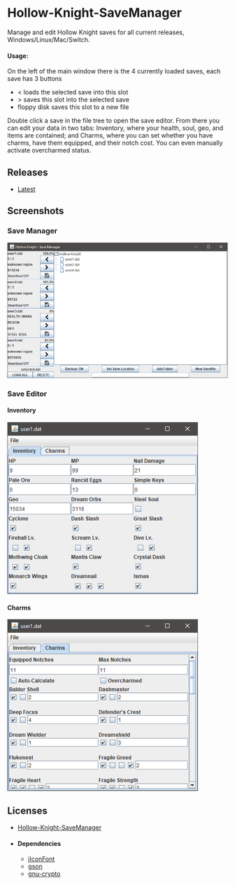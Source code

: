 # Hollow-Knight-SaveManager
Manage and edit Hollow Knight saves for all current releases, Windows/Linux/Mac/Switch.

#### Usage:
 On the left of the main window there is the 4 currently loaded saves, each save has 3 buttons
   * < loads the selected save into this slot
   * \> saves this slot into the selected save
   * floppy disk saves this slot to a new file
   
Double click a save in the file tree to open the save editor. From there you can edit your data in two tabs: Inventory, where your health, soul, geo, and items are contained; and Charms, where you can set whether you have charms, have them equipped, and their notch cost. You can even manually activate overcharmed status.

## Releases

  * [Latest](https://github.com/KayDeeTee/Hollow-Knight-SaveManger/releases/latest)

## Screenshots

### Save Manager

![Save Manager](screenshots/save_manager.png?raw=true "Save Manager")

### Save Editor

#### Inventory

![Save Editor Inventory](screenshots/save_editor_inventory.png?raw=true "Save Editor Inventory")

#### Charms

![Save Editor Charms](screenshots/save_editor_charms.png?raw=true "Save Editor Charms")

## Licenses

  * [Hollow-Knight-SaveManager](https://github.com/KayDeeTee/Hollow-Knight-SaveManger/blob/master/LICENSE)
  
  * #### Dependencies

    * [jIconFont](https://github.com/jIconFont/jiconfont/blob/master/LICENSE)
    * [gson](https://github.com/google/gson/blob/master/LICENSE)
	* [gnu-crypto](https://mvnrepository.com/artifact/org.gnu/gnu-crypto/2.0.1)

